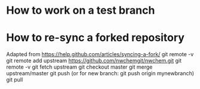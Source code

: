 How to work on a test branch
=====





How to re-sync a forked repository
====

Adapted from https://help.github.com/articles/syncing-a-fork/
  git remote -v
  git remote add upstream https://github.com/nwchemgit/nwchem.git
  git remote -v
  git fetch upstream
  git checkout  master
  git merge  upstream/master
  git push
(or for new branch: git push origin mynewbranch)
  git pull

